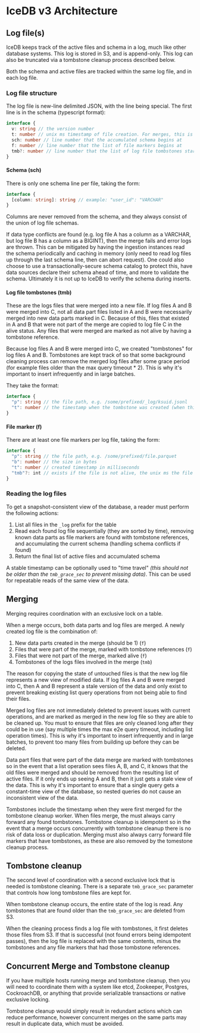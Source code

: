 # IceDB v3 Architecture

## Log file(s)

IceDB keeps track of the active files and schema in a log, much like other database systems. This log is stored in S3, and is append-only. This log can also be truncated via a tombstone cleanup process described below.

Both the schema and active files are tracked within the same log file, and in each log file.

### Log file structure

The log file is new-line delimited JSON, with the line being special. The first line is in the schema (typescript format):

```ts
interface {
  v: string // the version number
  t: number // unix ms timestamp of file creation. For merges, this is the timestamp after listing ends and merging logic begins, for append operations, it's the moment metadata is created, tombstone cleanup leaves the current value when replacing a file
  sch: number // line number that the accumulated schema begins at
  f: number // line number that the list of file markers begins at
  tmb?: number // line number that the list of log file tombstones start at
}
```

#### Schema (sch)

There is only one schema line per file, taking the form:

```ts
interface {
  [column: string]: string // example: "user_id": "VARCHAR"
}
```

Columns are never removed from the schema, and they always consist of the union of log file schemas.

If data type conflicts are found (e.g. log file A has a column as a VARCHAR, but log file B has a column as a BIGINT), then the merge fails and error logs are thrown. This can be mitigated by having the ingestion instances read the schema periodically and caching in memory (only need to read log files up through the last schema line, then can abort request). One could also choose to use a transactionally-secure schema catalog to protect this, have data sources declare their schema ahead of time, and more to validate the schema. Ultimately it is not up to IceDB to verify the schema during inserts.

#### Log file tombstones (tmb)

These are the logs files that were merged into a new file. If log files A and B were merged into C, not all data part files listed in A and B were necessarily merged into new data parts marked in C. Because of this, files that existed in A and B that were not part of the merge are copied to log file C in the alive status. Any files that were merged are marked as not alive by having a tombstone reference.

Because log files A and B were merged into C, we created "tombstones" for log files A and B. Tombstones are kept track of so that some background cleaning process can remove the merged log files after some grace period (for example files older than the max query timeout * 2). This is why it's important to insert infrequently and in large batches.

They take the format:

```ts
interface {
  "p": string // the file path, e.g. /some/prefixed/_log/ksuid.jsonl
  "t": number // the timestamp when the tombstone was created (when this log file was first part of a merge)
}
```

#### File marker (f)

There are at least one file markers per log file, taking the form:

```ts
interface {
  "p": string // the file path, e.g. /some/prefixed/file.parquet
  "b": number // the size in bytes
  "t": number // created timestamp in milliseconds
  "tmb"?: int // exists if the file is not alive, the unix ms the file was tombstoned
}
```

### Reading the log files

To get a snapshot-consistent view of the database, a reader must perform the following actions:

1. List all files in the `_log` prefix for the table
2. Read each found log file sequentially (they are sorted by time), removing known data parts as file markers are found with tombstone references, and accumulating the current schema (handling schema conflicts if found)
3. Return the final list of active files and accumulated schema

A stable timestamp can be optionally used to "time travel" *(this should not be older than the `tmb_grace_sec` to 
prevent missing data)*. This can be used for repeatable reads of the same view of the data.

## Merging

Merging requires coordination with an exclusive lock on a table.

When a merge occurs, both data parts and log files are merged. A newly created log file is the combination of:

1. New data parts created in the merge (should be 1) (`f`)
2. Files that were part of the merge, marked with tombstone references (`f`)
3. Files that were not part of the merge, marked alive (`f`)
4. Tombstones of the logs files involved in the merge (`tmb`)

The reason for copying the state of untouched files is that the new log file represents a new view of modified data. 
If log files A and B were merged into C, then A and B represent a stale version of the data and only exist to prevent breaking existing list query operations from not being able to find their files.

Merged log files are not immediately deleted to prevent issues with current operations, and are marked as merged in the new log file so they are able to be cleaned up. You must to ensure that files are only cleaned long after they could be in use (say multiple times the max e2e query timeout, including list operation times). This is why it's important to insert infrequently and in large batches, to prevent too many files from building up before they can be deleted.

Data part files that were part of the data merge are marked with tombstones so in the event that a list operation sees files A, B, and C, it knows that the old files were merged and should be removed from the resulting list of active files. If it only ends up seeing A and B, then it just gets a stale view of the data. This is why it's important to ensure that a single query gets a constant-time view of the database, so nested queries do not cause an inconsistent view of the data.

Tombstones include the timestamp when they were first merged for the tombstone cleanup worker. When files merge, the must always carry forward any found tombstones. Tombstone cleanup is idempotent so in the event that a merge occurs concurrently with tombstone cleanup there is no risk of data loss or duplication. Merging must also always carry forward file markers that have tombstones, as these are also removed by the tomestone cleanup process.

## Tombstone cleanup

The second level of coordination with a second exclusive lock that is needed is tombstone cleaning. There is a separate `tmb_grace_sec` parameter that controls how long tombstone files are kept for.

When tombstone cleanup occurs, the entire state of the log is read. Any tombstones that are found older than the `tmb_grace_sec` are deleted from S3.

When the cleaning process finds a log file with tombstones, it first deletes those files from S3. If that is successful (not found errors being idempotent passes), then the log file is replaced with the same contents, minus the tombstones and any file markers that had those tombstone references.

## Concurrent Merge and Tombstone cleanup

If you have multiple hosts running merge and tombstone cleanup, then you will need to coordinate them with a system 
like etcd, Zookeeper, Postgres, CockroachDB, or anything that provide serializable transactions or native exclusive 
locking.

Tombstone cleanup would simply result in redundant actions which can reduce performance, however concurrent merges 
on the same parts may result in duplicate data, which must be avoided.